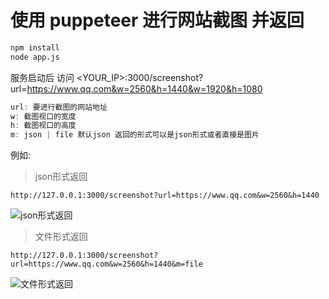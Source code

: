 # 使用 puppeteer 进行网站截图 并返回

```bash
npm install
node app.js
```

服务启动后 访问 <YOUR_IP>:3000/screenshot?url=https://www.qq.com&w=2560&h=1440&w=1920&h=1080

```javascript
url: 要进行截图的网站地址
w: 截图视口的宽度
h: 截图视口的高度
m: json | file 默认json 返回的形式可以是json形式或者直接是图片
```

例如:

>json形式返回

`http://127.0.0.1:3000/screenshot?url=https://www.qq.com&w=2560&h=1440`

![json形式返回](https://github.com/rexhang/node-puppeteer-serve/assets/14832793/00c32646-a95e-4ba0-8b50-5cef3841a354)

>文件形式返回

`http://127.0.0.1:3000/screenshot?url=https://www.qq.com&w=2560&h=1440&m=file`

![文件形式返回](https://github.com/rexhang/node-puppeteer-serve/assets/14832793/a62a17dc-aeff-4292-865f-6e6f5c893cae)
